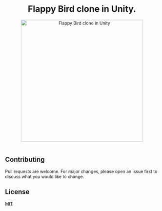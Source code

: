 <div align="center"> 
 
# Flappy Bird clone in Unity.
</div>

<div align="center"> 
  <a href="https://github.com/JohnataDavi" target="_blank"><img height="400" alt="Flappy Bird clone in Unity" src="https://user-images.githubusercontent.com/26368939/110173923-17c61000-7dde-11eb-917a-eccbe9183584.png"></a>
</div>

<br>

## Contributing
Pull requests are welcome. For major changes, please open an issue first to discuss what you would like to change.

## License
[MIT](https://choosealicense.com/licenses/mit/)
